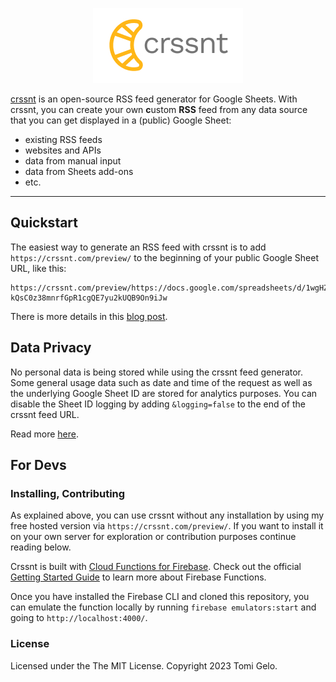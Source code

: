 <p align="center">
  <a href="https://crssnt.com/">
    <img src="logo.jpg" alt="crssnt logo" />
  </a>
</p>

[crssnt](https://crssnt.com/) is an open-source RSS feed generator for Google Sheets. With crssnt, you can create your own <b>c</b>ustom <b>RSS</b> feed from any data source that you can get displayed in a (public) Google Sheet:

- existing RSS feeds
- websites and APIs
- data from manual input
- data from Sheets add-ons
- etc.

<hr />

## Quickstart

The easiest way to generate an RSS feed with crssnt is to add `https://crssnt.com/preview/` to the beginning of your public Google Sheet URL, like this:


```
https://crssnt.com/preview/https://docs.google.com/spreadsheets/d/1wgHZMH8-kQsC0z38mnrfGpR1cgQE7yu2kUQB9On9iJw
```
There is more details in this [blog post](https://www.notion.so/tgel0/Start-here-crssnt-101-how-to-get-started-043e0a6913a84fea8165e4fe83659258).


## Data Privacy

No personal data is being stored while using the crssnt feed generator. Some general usage data such as date and time of the request as well as the underlying Google Sheet ID are stored for analytics purposes. You can disable the Sheet ID logging by adding `&logging=false` to the end of the crssnt feed URL.

Read more [here](https://crssnt.com/legal).

## For Devs

### Installing, Contributing

As explained above, you can use crssnt without any installation by using my free hosted version via `https://crssnt.com/preview/`. If you want to install it on your own server for exploration or contribution purposes continue reading below.

Crssnt is built with [Cloud Functions for Firebase](https://firebase.google.com/docs/functions). Check out the official [Getting Started Guide](https://firebase.google.com/docs/functions/get-started) to learn more about Firebase Functions.

Once you have installed the Firebase CLI and cloned this repository, you can emulate the function locally by running `firebase emulators:start` and going to `http://localhost:4000/`.

### License

Licensed under the The MIT License. Copyright 2023 Tomi Gelo.
